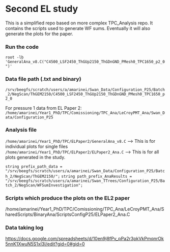 # Second EL study

This is a simplified repo based on more complex TPC_Analysis repo. It contains the scripts used to generate WF sums. Eventually it will also generate the plots for the paper. 

### Run the code

`root -lb 'GeneralAna_v8.C("C4500_LSF2450_ThGUp2150_ThGDnGND_PMesh0_TPC1650_p2_0")'`

### Data file path (.txt and binary)

`/srv/beegfs/scratch/users/a/amarinei/Swan_Data/Configuration_P25/Batch_2/NegScan/ThGEM2150/C4500_LSF2450_ThGUp2150_ThGDnGND_PMesh0_TPC1650_p2_0`

For pressure 1 data from EL Paper 2: `/home/amarinei/Year1_PhD/TPC/Comissioning/TPC_Ana/LeCroyPMT_Ana/Swan_Data/Configuration_P25`

### Analysis file

`/home/amarinei/Year1_PhD/TPC/ELPaper2/GeneralAna_v8.C` --> This is for individual plots for single files
` /home/amarinei/Year1_PhD/TPC/ELPaper2/ELPaper2_Ana.C` --> This is for all plots generated in the study. 

`string prefix_path_data = "/srv/beegfs/scratch/users/a/amarinei/Swan_Data/Configuration_P25/Batch_2/NegScan/ThGEM2150/";`
`string path_prefix_AnaResults = "/srv/beegfs/scratch/users/a/amarinei/Swan_TTrees/Configuration_P25/Batch_2/NegScan/WFSumInvestigation";`

### Scripts which produce the plots on the EL2 paper

/home/amarinei/Year1_PhD/TPC/Comissioning/TPC_Ana/LeCroyPMT_Ana/SharedScripts/BinaryAna/ScriptsConfigP25/ELPaper2_Ana.C 

### Data taking log

https://docs.google.com/spreadsheets/d/10en9j8fPv_pPa2r3pkVkPmqnrOk5nnK1XwuN5S1xI3I/edit?gid=0#gid=0









